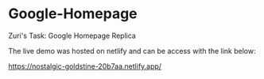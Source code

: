 # Google-Homepage

Zuri's Task: Google Homepage Replica


The live demo was hosted on netlify and can be access with the link below:


https://nostalgic-goldstine-20b7aa.netlify.app/
